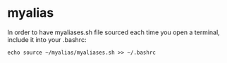 # myalias
In order to have myaliases.sh file sourced each time you open a terminal, include it into your .bashrc:

```
echo source ~/myalias/myaliases.sh >> ~/.bashrc
```
